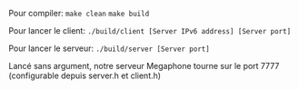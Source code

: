 Pour compiler:
`make clean`
`make build`

Pour lancer le client:
`./build/client [Server IPv6 address] [Server port]`

Pour lancer le serveur:
`./build/server [Server port]`

Lancé sans argument, notre serveur Megaphone tourne sur le port 7777 (configurable depuis server.h et client.h)
